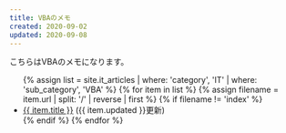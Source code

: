 ```yaml
---
title: VBAのメモ
created: 2020-09-02
updated: 2020-09-08
---
```

こちらはVBAのメモになります。

<ul>
    {% assign list = site.it_articles  | where: 'category', 'IT'
                                       | where: 'sub_category', 'VBA' %}
    {% for item in list %}
        {% assign filename = item.url | split: '/' | reverse | first %}
        {% if filename != 'index' %}
            <li><a href="{{ item.url }}.html">{{ item.title }}</a> ({{ item.updated }}更新)</li>
        {% endif %}
    {% endfor %}
</ul>
